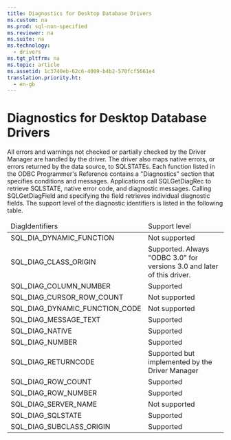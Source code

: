 ```yaml
---
title: Diagnostics for Desktop Database Drivers
ms.custom: na
ms.prod: sql-non-specified
ms.reviewer: na
ms.suite: na
ms.technology: 
  - drivers
ms.tgt_pltfrm: na
ms.topic: article
ms.assetid: 1c3740eb-62c6-4009-b4b2-570fcf5661e4
translation.priority.ht: 
  - en-gb
---
```

# Diagnostics for Desktop Database Drivers
<?xml version="1.0" encoding="utf-8"?>
<developerConceptualDocument xmlns="http://ddue.schemas.microsoft.com/authoring/2003/5" xmlns:xlink="http://www.w3.org/1999/xlink" xmlns:xsi="http://www.w3.org/2001/XMLSchema-instance" xsi:schemaLocation="http://ddue.schemas.microsoft.com/authoring/2003/5 http://dduestorage.blob.core.windows.net/ddueschema/developer.xsd">
  <introduction>
    <para>All errors and warnings not checked or partially checked by the Driver Manager are handled by the driver. The driver also maps native errors, or errors returned by the data source, to SQLSTATEs. Each function listed in the <legacyItalic>ODBC Programmer's Reference</legacyItalic> contains a "Diagnostics" section that specifies conditions and messages. </para>
    <para>Applications call <legacyBold>SQLGetDiagRec</legacyBold> to retrieve SQLSTATE, native error code, and diagnostic messages. Calling <legacyBold>SQLGetDiagField</legacyBold> and specifying the field retrieves individual diagnostic fields. The support level of the diagnostic identifiers is listed in the following table.</para>
    <table xmlns:caps="http://schemas.microsoft.com/build/caps/2013/11">
      <thead>
        <tr>
          <TD>
            <para>DiagIdentifiers</para>
          </TD>
          <TD>
            <para>Support level</para>
          </TD>
        </tr>
      </thead>
      <tbody>
        <tr>
          <TD>
            <para>SQL_DIA_DYNAMIC_FUNCTION</para>
          </TD>
          <TD>
            <para>Not supported</para>
          </TD>
        </tr>
        <tr>
          <TD>
            <para>SQL_DIAG_CLASS_ORIGIN</para>
          </TD>
          <TD>
            <para>Supported. Always "ODBC 3.0" for versions 3.0 and later of this driver.</para>
          </TD>
        </tr>
        <tr>
          <TD>
            <para>SQL_DIAG_COLUMN_NUMBER</para>
          </TD>
          <TD>
            <para>Supported</para>
          </TD>
        </tr>
        <tr>
          <TD>
            <para>SQL_DIAG_CURSOR_ROW_COUNT</para>
          </TD>
          <TD>
            <para>Not supported</para>
          </TD>
        </tr>
        <tr>
          <TD>
            <para>SQL_DIAG_DYNAMIC_FUNCTION_CODE</para>
          </TD>
          <TD>
            <para>Not supported</para>
          </TD>
        </tr>
        <tr>
          <TD>
            <para>SQL_DIAG_MESSAGE_TEXT</para>
          </TD>
          <TD>
            <para>Supported</para>
          </TD>
        </tr>
        <tr>
          <TD>
            <para>SQL_DIAG_NATIVE</para>
          </TD>
          <TD>
            <para>Supported</para>
          </TD>
        </tr>
        <tr>
          <TD>
            <para>SQL_DIAG_NUMBER</para>
          </TD>
          <TD>
            <para>Supported</para>
          </TD>
        </tr>
        <tr>
          <TD>
            <para>SQL_DIAG_RETURNCODE</para>
          </TD>
          <TD>
            <para>Supported but implemented by the Driver Manager</para>
          </TD>
        </tr>
        <tr>
          <TD>
            <para>SQL_DIAG_ROW_COUNT</para>
          </TD>
          <TD>
            <para>Supported</para>
          </TD>
        </tr>
        <tr>
          <TD>
            <para>SQL_DIAG_ROW_NUMBER</para>
          </TD>
          <TD>
            <para>Supported</para>
          </TD>
        </tr>
        <tr>
          <TD>
            <para>SQL_DIAG_SERVER_NAME</para>
          </TD>
          <TD>
            <para>Not supported</para>
          </TD>
        </tr>
        <tr>
          <TD>
            <para>SQL_DIAG_SQLSTATE</para>
          </TD>
          <TD>
            <para>Supported</para>
          </TD>
        </tr>
        <tr>
          <TD>
            <para>SQL_DIAG_SUBCLASS_ORIGIN</para>
          </TD>
          <TD>
            <para>Supported</para>
          </TD>
        </tr>
      </tbody>
    </table>
  </introduction>
  <relatedTopics />
</developerConceptualDocument>